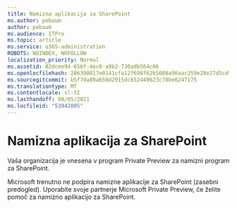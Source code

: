 ```yaml
---
title: Namizna aplikacija za SharePoint
ms.author: pebaum
author: pebaum
ms.audience: ITPro
ms.topic: article
ms.service: o365-administration
ROBOTS: NOINDEX, NOFOLLOW
localization_priority: Normal
ms.assetid: 82dcee94-656f-4ec8-a9b2-730adb564c06
ms.openlocfilehash: 286390817e0141cfa12f698f62b5608a96aac259e28e27d5cdf6e0b1a935d752
ms.sourcegitcommit: b5f7da89a650d2915dc652449623c78be6247175
ms.translationtype: MT
ms.contentlocale: sl-SI
ms.lasthandoff: 08/05/2021
ms.locfileid: "53942005"
---
```

# <a name="desktop-app-for-sharepoint"></a>Namizna aplikacija za SharePoint

Vaša organizacija je vnesena v program Private Preview za namizni program za SharePoint.

Microsoft trenutno ne podpira namizne aplikacije za SharePoint (zasebni predogled). Uporabite svoje partnerje Microsoft Private Preview, če želite pomoč za namizno aplikacijo za SharePoint.

